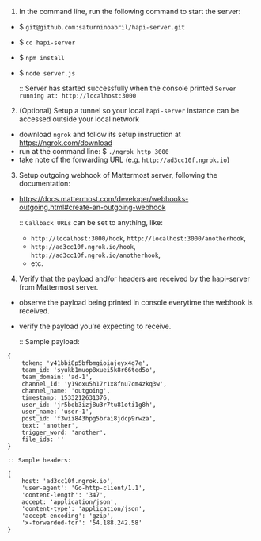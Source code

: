 
1.  In the command line, run the following command to start the server:

- $ `git@github.com:saturninoabril/hapi-server.git`
- $ `cd hapi-server`
- $ `npm install`
- $ `node server.js`

    :: Server has started successfully when the console printed `Server running at: http://localhost:3000`

2.  (Optional) Setup a tunnel so your local `hapi-server` instance can be accessed outside your local network
- download `ngrok` and follow its setup instruction at https://ngrok.com/download
- run at the command line: $ `./ngrok http 3000`
- take note of the forwarding URL (e.g. `http://ad3cc10f.ngrok.io`)

3.  Setup outgoing webhook of Mattermost server, following the documentation:
- https://docs.mattermost.com/developer/webhooks-outgoing.html#create-an-outgoing-webhook

    ::  `Callback URLs` can be set to anything, like:
    - `http://localhost:3000/hook`, `http://localhost:3000/anotherhook`, 
    - `http://ad3cc10f.ngrok.io/hook`, `http://ad3cc10f.ngrok.io/anotherhook`, 
    - etc.

4. Verify that the payload and/or headers are received by the hapi-server from Mattermost server.
- observe the payload being printed in console everytime the webhook is received.
- verify the payload you're expecting to receive.

    :: Sample payload:
```
{ 
    token: 'y41bbi8p5bfbmgioiajeyx4g7e',
    team_id: 'syukb1muop8xuei5k8r66ted5o',
    team_domain: 'ad-1',
    channel_id: 'y19oxu5h17r1x8fnu7cm4zkq3w',
    channel_name: 'outgoing',
    timestamp: 1533212631376,
    user_id: 'jr5bqb3izj8u3r7tu81oti1g8h',
    user_name: 'user-1',
    post_id: 'f3wii843hpg5brai8jdcp9rwza',
    text: 'another',
    trigger_word: 'another',
    file_ids: ''
}
```

    :: Sample headers:
```
{ 
    host: 'ad3cc10f.ngrok.io',
    'user-agent': 'Go-http-client/1.1',
    'content-length': '347',
    accept: 'application/json',
    'content-type': 'application/json',
    'accept-encoding': 'gzip',
    'x-forwarded-for': '54.188.242.58' 
}
```

